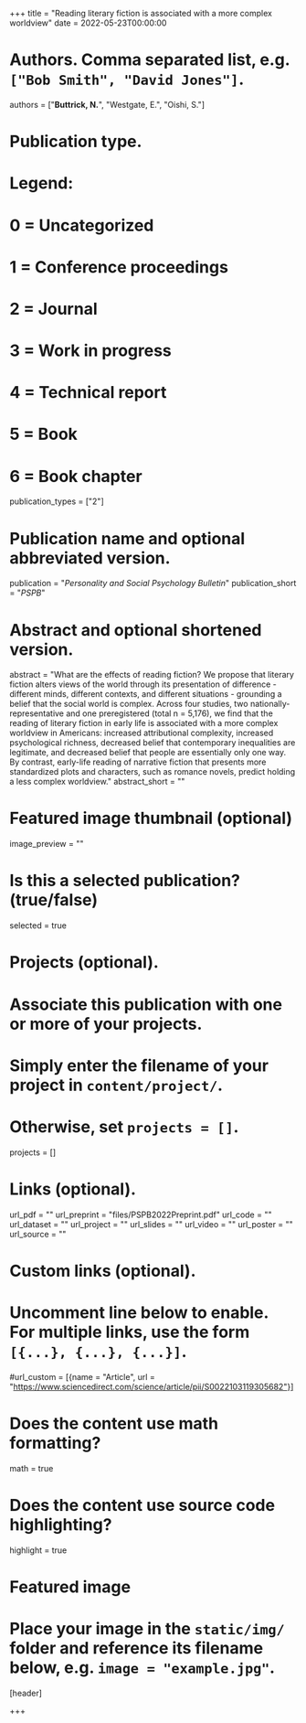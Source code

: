 +++
title = "Reading literary fiction is associated with a more complex worldview"
date = 2022-05-23T00:00:00

# Authors. Comma separated list, e.g. `["Bob Smith", "David Jones"]`.
authors = ["**Buttrick, N.**", "Westgate, E.", "Oishi, S."]

# Publication type.
# Legend:
# 0 = Uncategorized
# 1 = Conference proceedings
# 2 = Journal
# 3 = Work in progress
# 4 = Technical report
# 5 = Book
# 6 = Book chapter
publication_types = ["2"]

# Publication name and optional abbreviated version.
publication = "*Personality and Social Psychology Bulletin*"
publication_short = "*PSPB*"

# Abstract and optional shortened version.
abstract = "What are the effects of reading fiction? We propose that literary fiction alters views of the world through its presentation of difference - different minds, different contexts, and different situations - grounding a belief that the social world is complex. Across four studies, two nationally-representative and one preregistered (total n = 5,176), we find that the reading of literary fiction in early life is associated with a more complex worldview in Americans: increased attributional complexity, increased psychological richness, decreased belief that contemporary inequalities are legitimate, and decreased belief that people are essentially only one way. By contrast, early-life reading of narrative fiction that presents more standardized plots and characters, such as romance novels, predict holding a less complex worldview."
abstract_short = ""

# Featured image thumbnail (optional)
image_preview = ""

# Is this a selected publication? (true/false)
selected = true

# Projects (optional).
#   Associate this publication with one or more of your projects.
#   Simply enter the filename of your project in `content/project/`.
#   Otherwise, set `projects = []`.
projects = []

# Links (optional).
url_pdf = ""
url_preprint = "files/PSPB2022Preprint.pdf"
url_code = ""
url_dataset = ""
url_project = ""
url_slides = ""
url_video = ""
url_poster = ""
url_source = ""

# Custom links (optional).
#   Uncomment line below to enable. For multiple links, use the form `[{...}, {...}, {...}]`.
#url_custom = [{name = "Article", url = "https://www.sciencedirect.com/science/article/pii/S0022103119305682"}]

# Does the content use math formatting?
math = true

# Does the content use source code highlighting?
highlight = true

# Featured image
# Place your image in the `static/img/` folder and reference its filename below, e.g. `image = "example.jpg"`.
[header]

+++


